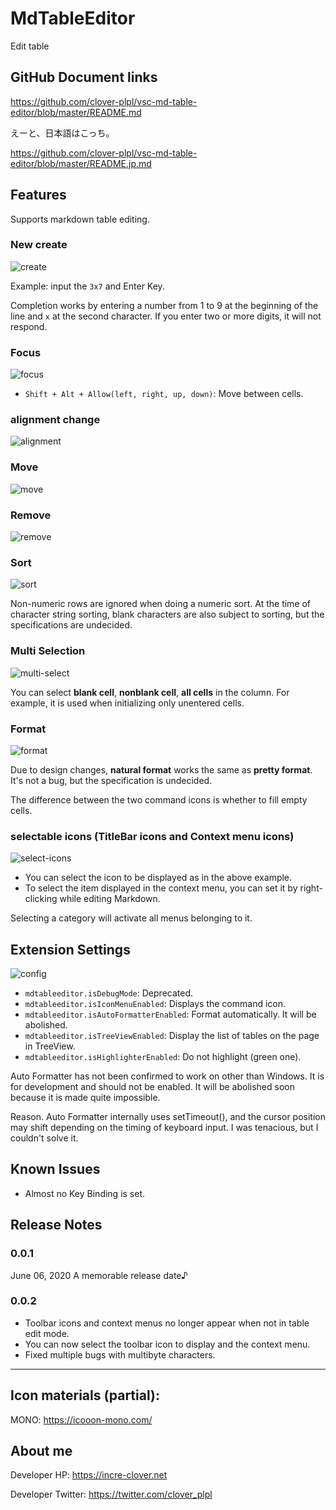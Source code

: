 # MdTableEditor

Edit table


## GitHub Document links


https://github.com/clover-plpl/vsc-md-table-editor/blob/master/README.md


えーと、日本語はこっち。

https://github.com/clover-plpl/vsc-md-table-editor/blob/master/README.jp.md



## Features

Supports markdown table editing.



### New create

![create](https://github.com/clover-plpl/vsc-md-table-editor/raw/master/./readme-images/create.gif)

Example: input the `3x7` and Enter Key.

Completion works by entering a number from 1 to 9 at the beginning of the line and `x` at the second character.
If you enter two or more digits, it will not respond.



### Focus

![focus](https://github.com/clover-plpl/vsc-md-table-editor/raw/master/./readme-images/focus.gif)

* `Shift + Alt + Allow(left, right, up, down)`: Move between cells.



### alignment change

![alignment](https://github.com/clover-plpl/vsc-md-table-editor/raw/master/./readme-images/alignment.gif)




### Move

![move](https://github.com/clover-plpl/vsc-md-table-editor/raw/master/./readme-images/move.gif)





### Remove
![remove](https://github.com/clover-plpl/vsc-md-table-editor/raw/master/./readme-images/remove.gif)



### Sort
![sort](https://github.com/clover-plpl/vsc-md-table-editor/raw/master/./readme-images/sort.gif)

Non-numeric rows are ignored when doing a numeric sort.
At the time of character string sorting, blank characters are also subject to sorting, but the specifications are undecided.


### Multi Selection
![multi-select](https://github.com/clover-plpl/vsc-md-table-editor/raw/master/./readme-images/multi-select.gif)

You can select **blank cell**, **nonblank cell**, **all cells** in the column.
For example, it is used when initializing only unentered cells.



### Format

![format](https://github.com/clover-plpl/vsc-md-table-editor/raw/master/./readme-images/format.gif)

Due to design changes, **natural format** works the same as **pretty format**.
It's not a bug, but the specification is undecided.

The difference between the two command icons is whether to fill empty cells.


### selectable icons (TitleBar icons and Context menu icons)


![select-icons](https://github.com/clover-plpl/vsc-md-table-editor/raw/master/./readme-images/select-cmd.gif)

* You can select the icon to be displayed as in the above example.
* To select the item displayed in the context menu, you can set it by right-clicking while editing Markdown.

Selecting a category will activate all menus belonging to it.


## Extension Settings

![config](https://github.com/clover-plpl/vsc-md-table-editor/raw/master/./readme-images/config.gif)

* `mdtableeditor.isDebugMode`: Deprecated.
* `mdtableeditor.isIconMenuEnabled`: Displays the command icon.
* `mdtableeditor.isAutoFormatterEnabled`: Format automatically. It will be abolished.
* `mdtableeditor.isTreeViewEnabled`: Display the list of tables on the page in TreeView.
* `mdtableeditor.isHighlighterEnabled`: Do not highlight (green one).


Auto Formatter has not been confirmed to work on other than Windows.
It is for development and should not be enabled.
It will be abolished soon because it is made quite impossible.

Reason.
Auto Formatter internally uses setTimeout(), and the cursor position may shift depending on the timing of keyboard input.
I was tenacious, but I couldn't solve it.



## Known Issues

* Almost no Key Binding is set.


## Release Notes


### 0.0.1

June 06, 2020 A memorable release date♪


### 0.0.2


* Toolbar icons and context menus no longer appear when not in table edit mode.
* You can now select the toolbar icon to display and the context menu.
* Fixed multiple bugs with multibyte characters.


-------------------------------------------------- -------------------------


## Icon materials (partial):

MONO: https://icooon-mono.com/



## About me

Developer HP: https://incre-clover.net

Developer Twitter: https://twitter.com/clover_plpl